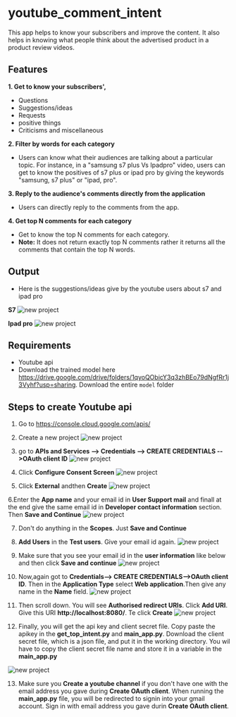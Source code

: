 # youtube_comment_intent
This app helps to know your subscribers and improve the content. It also helps in knowing what people think about the advertised product in a product review videos.

## Features
**1. Get to know your subscribers',**
- Questions
- Suggestions/ideas
- Requests
- positive things
- Criticisms and miscellaneous

**2. Filter by words for each category**
- Users can know what their audiences are talking about a particular topic. For instance, in a "samsung s7 plus Vs Ipadpro" video, users can get to know the positives of s7 plus or ipad pro by giving the keywords "samsung, s7 plus" or "ipad, pro".

**3. Reply to the audience's comments directly from the application**
- Users can directly reply to the comments from the app. 

**4. Get top N comments for each category**

- Get to know the top N comments for each category.
- **Note:** It does not return exactly top N comments rather it returns all the comments that contain the top N words.

## Output

- Here is the suggestions/ideas give by the youtube users about s7 and ipad pro

**S7**
![new project](images/s7.png)

**Ipad pro**
![new project](images/ipad_pro.png)

## Requirements

- Youtube api
- Download the trained model here https://drive.google.com/drive/folders/1qyoQObicY3q3zhBEo79dNgfRr1j3Vyhf?usp=sharing. Download the entire `model` folder

## Steps to create Youtube api

1. Go to https://console.cloud.google.com/apis/

2. Create a new project
![new project](images/1.png)

3. go to **APIs and Services --> Credentials --> CREATE CREDENTIALS -->OAuth client ID**
![new project](images/2.png)

4. Click **Configure Consent Screen**
![new project](images/3.png)

5. Click **External** andthen **Create**
![new project](images/4.png)

6.Enter the **App name** and your email id in **User Support mail** and finall at the end give the same email id in **Developer contact information** section. Then **Save and Continue**
![new project](images/5.png)

7. Don't do anything in the **Scopes**. Just **Save and Continue**

8. **Add Users** in the **Test users**. Give your email id again.
![new project](images/6.png)

9. Make sure that you see your email id in the **user information** like below and then click **Save and continue**
![new project](images/7.png)

10. Now,again got to **Credentials--> CREATE CREDENTIALS-->OAuth client ID**. Then in the **Application Type** select **Web application**.Then give any name in the **Name** field.
![new project](images/8.png)

11.  Then scroll down. You will see **Authorised redirect URIs**. Click **Add URI**. Give this URI **http://localhost:8080/**. Te click **Create**
![new project](images/9.png)

12. Finally, you will get the api key and client secret file. Copy paste the apikey in the **get_top_intent.py** and **main_app.py**. Download the client secret file, which is a json file, and put it in the working directory. You wil have to copy the client secret file name and store it in a variable in the **main_app.py**

![new project](images/10.png)

13. Make sure you **Create a youtube channel** if you don't have one with the email address you gave during **Create OAuth client**. When running the **main_app.py** file, you will be redirected to signin into your gmail account. Sign in with email address you gave durin **Create OAuth client**.
